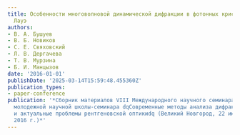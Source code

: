 ```yaml
---
title: Особенности многоволновой динамической дифракции в фотонных кристаллах в геометрии
  Лауэ
authors:
- В. А. Бушуев
- В. Б. Новиков
- С. Е. Свяховский
- Л. В. Дергачева
- Т. В. Мурзина
- Б. И. Манцызов
date: '2016-01-01'
publishDate: '2025-03-14T15:59:48.455360Z'
publication_types:
- paper-conference
publication: '*Сборник материалов VIII Международного научного семинара и VI Международной
  молодежной научной школы-семинара dqСовременные методы анализа дифракционных данных
  и актуальные проблемы рентгеновской оптикиdq (Великий Новгород, 22 июня - 02 июля
  2016 г.)*'
---
```

